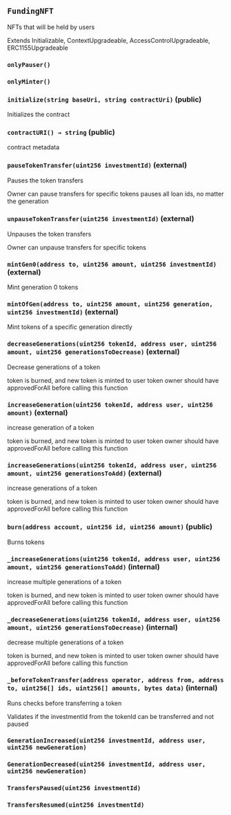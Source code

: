 ## `FundingNFT`

NFTs that will be held by users


Extends Initializable, ContextUpgradeable, AccessControlUpgradeable, ERC1155Upgradeable

### `onlyPauser()`





### `onlyMinter()`






### `initialize(string baseUri, string contractUri)` (public)

Initializes the contract




### `contractURI() → string` (public)

contract metadata




### `pauseTokenTransfer(uint256 investmentId)` (external)

Pauses the token transfers


Owner can pause transfers for specific tokens
pauses all loan ids, no matter the generation


### `unpauseTokenTransfer(uint256 investmentId)` (external)

Unpauses the token transfers


Owner can unpause transfers for specific tokens


### `mintGen0(address to, uint256 amount, uint256 investmentId)` (external)

Mint generation 0 tokens




### `mintOfGen(address to, uint256 amount, uint256 generation, uint256 investmentId)` (external)

Mint tokens of a specific generation directly




### `decreaseGenerations(uint256 tokenId, address user, uint256 amount, uint256 generationsToDecrease)` (external)

Decrease generations of a token


token is burned, and new token is minted to user
token owner should have approvedForAll before calling this function


### `increaseGeneration(uint256 tokenId, address user, uint256 amount)` (external)

increase generation of a token


token is burned, and new token is minted to user
token owner should have approvedForAll before calling this function


### `increaseGenerations(uint256 tokenId, address user, uint256 amount, uint256 generationsToAdd)` (external)

increase generations of a token


token is burned, and new token is minted to user
token owner should have approvedForAll before calling this function


### `burn(address account, uint256 id, uint256 amount)` (public)

Burns tokens




### `_increaseGenerations(uint256 tokenId, address user, uint256 amount, uint256 generationsToAdd)` (internal)

increase multiple generations of a token


token is burned, and new token is minted to user
token owner should have approvedForAll before calling this function


### `_decreaseGenerations(uint256 tokenId, address user, uint256 amount, uint256 generationsToDecrease)` (internal)

decrease multiple generations of a token


token is burned, and new token is minted to user
token owner should have approvedForAll before calling this function


### `_beforeTokenTransfer(address operator, address from, address to, uint256[] ids, uint256[] amounts, bytes data)` (internal)

Runs checks before transferring a token


Validates if the investmentId from the tokenId can be transferred and not paused



### `GenerationIncreased(uint256 investmentId, address user, uint256 newGeneration)`





### `GenerationDecreased(uint256 investmentId, address user, uint256 newGeneration)`





### `TransfersPaused(uint256 investmentId)`





### `TransfersResumed(uint256 investmentId)`





